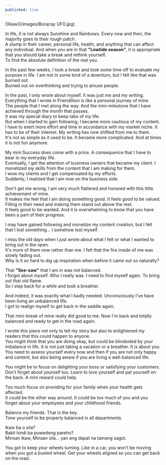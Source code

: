 ```yaml
---
published: true
---
```

![Ikaw](/images/Boracay UFO.jpg)

In life, it is not always Sunshine and Rainbows. 
Every now and then, the majority goes to their rough patch.   
A slump in their career, personal life, health, and anything that can affect any individual. And when you are in that **"Lowtide season"**, it is appropriate that you should take a break and rethink yourself.   
To find the absolute definition of the real you. 

In the past few weeks, I took a break and took some time off to evaluate my purpose in life. I am not in some kind of a downturn, but I felt like that was burned out.   
Burned out on overthinking and trying to amuse people.

In the past, I only wrote about myself. It was just me and my writing.   
Everything that I wrote in Friendillion is like a personal journey of mine.   
The people that I met along the way. And the mini-milestone that I have achieved through the month that passes.   
It was my special diary to keep tabs of my life.   
But when I started to gain following, I became more cautious of my content. I have to exert more effort and time in accordance with my market niche. It has to be of their interest.
My writing has now shifted from me to them.   
It's not as simple as it used to be. It became more complicated. And at times it is not fun anymore. 

My mini Success does come with a price. A consequence that I have to bear in my everyday life.   
Eventually, I get the attention of business owners that became my client. I monetized my skills from the content that I am making for them.   
I wow my clients and I get compensated by my efforts.   
Suddenly, I realized that I am now on the business side.

Don't get me wrong, I am very much flattered and honored with this little achievement of mine.   
It makes me feel that I am doing something good. It feels good to be valued.   
Filling in their need and making them stand out above the rest.   
It feels good to be wanted. And it is overwhelming to know that you have been a part of their progress. 

I may have gained following and monetize my content creation, but I felt that I lost something... I somehow lost myself.

I miss the old days when I just wrote about what I felt or what I wanted to bring out in the open.   
It's more of them now rather than me. I felt that the fire inside of me was slowly fading out.   
Why is it so hard to dig up inspiration when before it came out so naturally?  

That **"See-saw"** that I am in was not balanced.   
I forgot about myself. Who I really was. I need to find myself again. 
To bring out that old flame.   
So I step back for a while and took a breather. 

And indeed, it was exactly what I badly needed. Unconsciously I've have been living an unbalanced life.   
I got to realign myself to get back in the saddle again. 

That mini-break of mine really did good to me. Now I'm back and totally balanced and ready to get in the road again. 

I wrote this piece not only to tell my story but also to enlightened my readers that this could happen to anyone.   
You might think that you are doing okay, but could be blindsided by your imbalance in life. 
It is not just taking a vacation or a breather. It is about you.   
You need to assess yourself every now and then if you are not only happy and content, but also being aware if you are living a well-balanced life.  

You might be to focus on delighting your boss or satisfying your customers.   
Don't forget about yourself too. Learn to love yourself and pat yourself on the back. 
A mini reward could help.

Too much focus on providing for your family when your health gets affected.  
It could be the other way around. It could be too much of you and you forget about your employees and your childhood friends. 

Balance my friends. That is the key.   
Tone yourself to be properly balanced in all departments. 

Ikaw ba o sila?   
Bakit hindi ba puwedeng pareho?   
Minsan ikaw, Minsan sila... yan ang dapat na tamang sagot.

You got to keep your wheels turning. 
Like in a car, you won't be moving when you got a busted wheel. 
Get your wheels aligned so you can get back on the road. 


